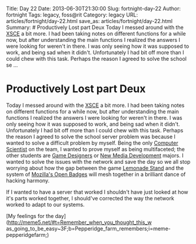 Title: Day 22
Date: 2013-06-30T21:30:00
Slug: fortnight-day-22
Author: fortnight
Tags: legacy, foss@rit
Category: legacy
URL: articles/fortnight/day-22.html
save_as: articles/fortnight/day-22.html
Summary: # Productively Lost part Deux  Today I messed around with the [XSCE](http://wiki.laptop.org/go/User:Holt/XS_Community_Edition) a bit more. I had been taking notes on different functions for a while now, but after understanding the main functions I realized the answers I were looking for weren't in there. I was only seeing how it was supposed to work, and being sad when it didn't. Unfortunately I had bit off more than I could chew with this task. Perhaps the reason I agreed to solve the school se ... 

# Productively Lost part Deux

Today I messed around with the
[XSCE](http://wiki.laptop.org/go/User:Holt/XS_Community_Edition) a bit more. I
had been taking notes on different functions for a while now, but after
understanding the main functions I realized the answers I were looking for
weren't in there. I was only seeing how it was supposed to work, and being sad
when it didn't. Unfortunately I had bit off more than I could chew with this
task. Perhaps the reason I agreed to solve the school server problem was
because I wanted to solve a difficult problem by myself. Being the only
[Computer Scientist](http://www.cs.rit.edu/) on the team, I wanted to prove
myself as being multifaceted; the other students are [Game
Designers](http://games.rit.edu/) or [New Media
Development](http://games.rit.edu/node/142) majors. I wanted to solve the
issues with the network and save the day so we all stop worrying about how the
gap between the game [Lemonade
Stand](http://wiki.sugarlabs.org/go/Lemonade_Stand) and the system of
[Mozilla's Open Badges](http://openbadges.org/about/) will mesh together in a
brilliant dance of hacking harmony.

If I wanted to have a server that worked I shouldn't have just looked at how
it's parts worked together, I should've corrected the way the network worked
to adapt to our systems.

[My feelings for the day](http://meme5.net/#t=Remember_when_you_thought_this_w
as_going_to_be_easy~3F;b=Pepperidge_farm_remembers;i=meme-pepperidgefarm;)

